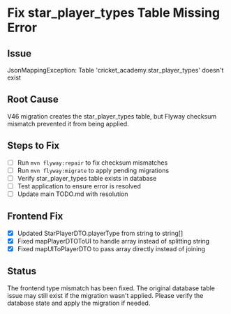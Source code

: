 # Fix star_player_types Table Missing Error

## Issue
JsonMappingException: Table 'cricket_academy.star_player_types' doesn't exist

## Root Cause
V46 migration creates the star_player_types table, but Flyway checksum mismatch prevented it from being applied.

## Steps to Fix
- [ ] Run `mvn flyway:repair` to fix checksum mismatches
- [ ] Run `mvn flyway:migrate` to apply pending migrations
- [ ] Verify star_player_types table exists in database
- [ ] Test application to ensure error is resolved
- [ ] Update main TODO.md with resolution

## Frontend Fix
- [x] Updated StarPlayerDTO.playerType from string to string[]
- [x] Fixed mapPlayerDTOToUI to handle array instead of splitting string
- [x] Fixed mapUIToPlayerDTO to pass array directly instead of joining

## Status
The frontend type mismatch has been fixed. The original database table issue may still exist if the migration wasn't applied. Please verify the database state and apply the migration if needed.
